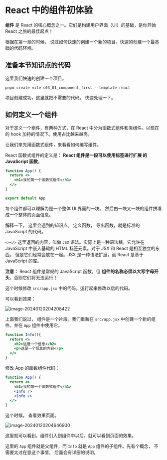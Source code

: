 # React 中的组件初体验

**组件** 是 React 的核心概念之一。它们是构建用户界面（UI）的基础，是你开始 React 之旅的最佳起点！

根据在第一章的时候， 说过如何快速的创建一个新的项目。快速的创建一个最基础的代码环境。

## 准备本节知识点的代码

这里我们快速的创建一个项目。 

```
pnpm create vite c03_01_component_first --template react
```

项目创建成功，这里就把不需要的代码。 快速处理一下。 

## 如何定义一个组件

对于定义一个组件，有两种方式，在 React 中分为函数式组件和类组件。以现在的 hook 加持的情况下。使用占比越来越高。

让我们来先用函数式组件，来看看如何编写组件。 

React 函数式组件的定义是： **React 组件是一段可以使用标签进行扩展 的 JavaScript 函数**。

```jsx
function App() {
  return <>
    <h1>我的第一个函数式组件</h1>
  </>
}

export default App
```

每个组件都可以理解为是一个整体 UI 界面的一块。 然后由一块又一块的组件拼凑成一个整体的页面信息。

解释一下， 这里会遇到的知识点。 定义函数， 导出函数，就是标准的 JavaScript 的代码。

`<></>` 这里返回的内容，叫做 `JSX` 语法。实际上是一种语法糖，它允许在 JavaScript 中嵌入基础的 HTML 标签元素。对于 JSX 和 React 是相互独立的东西。 但是它们经常会放在一起。JSX 是一种语法扩展，而 React 是基于 JavaScript 的库。

**注意：** React 组件是常规的 JavaScript 函数，但 **组件的名称必须以大写字母开头**，否则它们将无法运行！

这个时候修改 `src/app.jsx` 中的代码。运行起来修改以后的代码。

可以看到效果：

![image-20240120204208422](C:/Users/QiMiao/AppData/Roaming/Typora/typora-user-images/image-20240120204208422.png)

上面我们说过， 组件是一个片段。我们重新在 `src/app.jsx` 中创建一个新的组件。并在 `App` 组件中使用它。

```jsx
function Info(){
  return <>
    <h2>这是一个信息</h2>
    <p>这是一个信息的内容</p>
  </>
}
```

修改 App 的函数组件代码：

```jsx
function App() {
  return <>
    <h1>我的第一个函数式组件</h1>
    <Info />
    <Info />
  </>
}
```

这个时候， 查看效果页面。 

![image-20240120204646900](C:/Users/QiMiao/AppData/Roaming/Typora/typora-user-images/image-20240120204646900.png)

这里就可以看到，组件引入到组件中以后。就可以看到页面的效果。

这里的 `App` 组件就是父组件，而 `Info` 就是 `App` 组件的子组件。先有个概念， 不需要太过在意这个事情， 后面会有详细的说明。
